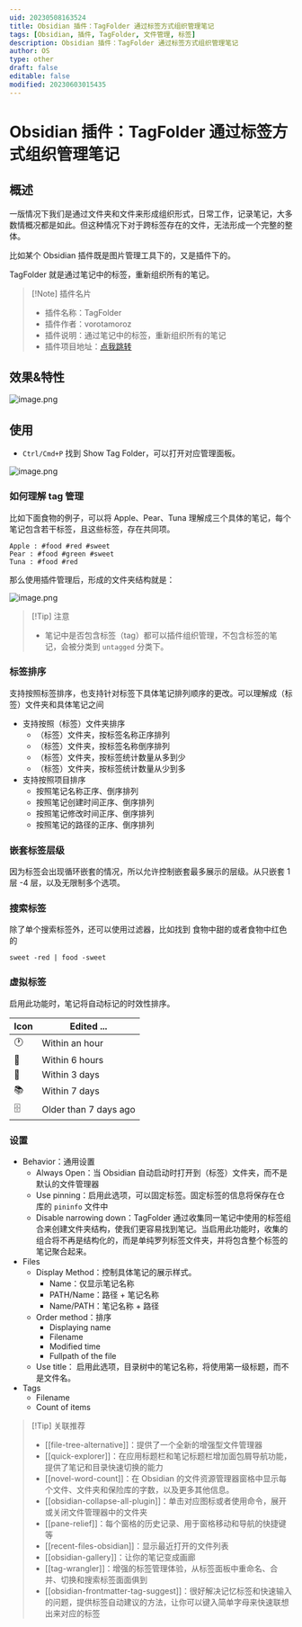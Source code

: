 ```yaml
---
uid: 20230508163524
title: Obsidian 插件：TagFolder 通过标签方式组织管理笔记
tags: [Obsidian, 插件, TagFolder, 文件管理, 标签]
description: Obsidian 插件：TagFolder 通过标签方式组织管理笔记
author: OS
type: other
draft: false
editable: false
modified: 20230603015435
---
```


# Obsidian 插件：TagFolder 通过标签方式组织管理笔记

## 概述

一版情况下我们是通过文件夹和文件来形成组织形式，日常工作，记录笔记，大多数情概况都是如此。但这种情况下对于跨标签存在的文件，无法形成一个完整的整体。

比如某个 Obsidian 插件既是图片管理工具下的，又是插件下的。

TagFolder 就是通过笔记中的标签，重新组织所有的笔记。

> [!Note] 插件名片
> - 插件名称：TagFolder
> - 插件作者：vorotamoroz
> - 插件说明：通过笔记中的标签，重新组织所有的笔记
> - 插件项目地址：[点我跳转](https://github.com/vrtmrz/obsidian-tagfolder)

## 效果&特性

![image.png](https://cdn.pkmer.cn/images/20230508164548.png!pkmer)

## 使用

 - `Ctrl/Cmd+P` 找到 Show Tag Folder，可以打开对应管理面板。

![image.png](https://cdn.pkmer.cn/images/20230508171215.png!pkmer)

### 如何理解 tag 管理

比如下面食物的例子，可以将 Apple、Pear、Tuna 理解成三个具体的笔记，每个笔记包含若干标签，且这些标签，存在共同项。

```
Apple : #food #red #sweet
Pear : #food #green #sweet
Tuna : #food #red
```

那么使用插件管理后，形成的文件夹结构就是：

![image.png](https://cdn.pkmer.cn/images/20230508171457.png!pkmer)

> [!Tip] 注意
> - 笔记中是否包含标签（tag）都可以插件组织管理，不包含标签的笔记，会被分类到 `untagged` 分类下。

### 标签排序

支持按照标签排序，也支持针对标签下具体笔记排列顺序的更改。可以理解成（标签）文件夹和具体笔记之间

- 支持按照（标签）文件夹排序
	- （标签）文件夹，按标签名称正序排列
	- （标签）文件夹，按标签名称倒序排列
	- （标签）文件夹，按标签统计数量从多到少
	- （标签）文件夹，按标签统计数量从少到多
- 支持按照项目排序
	- 按照笔记名称正序、倒序排列
	- 按照笔记创建时间正序、倒序排列
	- 按照笔记修改时间正序、倒序排列
	- 按照笔记的路径的正序、倒序排列

### 嵌套标签层级

因为标签会出现循环嵌套的情况，所以允许控制嵌套最多展示的层级。从只嵌套 1 层 -4 层，以及无限制多个选项。

### 搜索标签

除了单个搜索标签外，还可以使用过滤器，比如找到 食物中甜的或者食物中红色的

```
sweet -red | food -sweet
```

### 虚拟标签

启用此功能时，笔记将自动标记的时效性排序。

| Icon     | Edited ...            |
|----------|-----------------------|
| 🕐       | Within an hour        |
| 📖       | Within 6 hours        |
| 📗       | Within 3 days         |
| 📚       | Within 7 days         |
| 🗄       | Older than 7 days ago |

### 设置

- Behavior：通用设置
	- Always Open：当 Obsidian 自动启动时打开到（标签）文件夹，而不是默认的文件管理器
	- Use pinning：启用此选项，可以固定标签。固定标签的信息将保存在仓库的 `pininfo` 文件中
	- Disable narrowing down：TagFolder 通过收集同一笔记中使用的标签组合来创建文件夹结构，使我们更容易找到笔记。当启用此功能时，收集的组合将不再是结构化的，而是单纯罗列标签文件夹，并将包含整个标签的笔记聚合起来。
- Files
	- Display Method：控制具体笔记的展示样式。
		- Name：仅显示笔记名称
		- PATH/Name：路径 + 笔记名称
		- Name/PATH：笔记名称 + 路径
	- Order method：排序
		- Displaying name
		- Filename
		- Modified time
		- Fullpath of the file
	- Use title： 启用此选项，目录树中的笔记名称，将使用第一级标题，而不是文件名。
- Tags
	- Filename
	- Count of items

>[!Tip] 关联推荐
> - [[file-tree-alternative]]：提供了一个全新的增强型文件管理器
> - [[quick-explorer]]：在应用标题栏和笔记标题栏增加面包屑导航功能，提供了笔记和目录快速切换的能力
> - [[novel-word-count]]：在 Obsidian 的文件资源管理器窗格中显示每个文件、文件夹和保险库的字数，以及更多其他信息。
> - [[obsidian-collapse-all-plugin]]：单击对应图标或者使用命令，展开或关闭文件管理器中的文件夹
> - [[pane-relief]]：每个窗格的历史记录、用于窗格移动和导航的快捷键等
> - [[recent-files-obsidian]]：显示最近打开的文件列表
> - [[obsidian-gallery]]：让你的笔记变成画廊
> - [[tag-wrangler]]：增强的标签管理体验，从标签面板中重命名、合并、切换和搜索标签面面俱到
> - [[obsidian-frontmatter-tag-suggest]]：很好解决记忆标签和快速输入的问题，提供标签自动建议的方法，让你可以键入简单字母来快速联想出来对应的标签